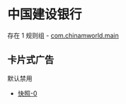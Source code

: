 # 中国建设银行

存在 1 规则组 - [com.chinamworld.main](/src/apps/com.chinamworld.main.ts)

## 卡片式广告

默认禁用

- [快照-0](https://i.gkd.li/import/12726961)
